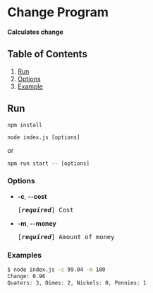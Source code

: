 # Change Program

**Calculates change**

## Table of Contents

1. [Run](#run)
2. [Options](#options)
3. [Example](#examples)

## Run

```
npm install
```

```
node index.js [options]
```

or

```
npm run start -- [options]
```

### Options

- **-c**, **--cost**
    <pre>[<em><b>required</b></em>] Cost</pre>

- **-m**, **--money**
    <pre>[<em><b>required</b></em>] Amount of money</pre>

### Examples

```bash
$ node index.js -c 99.04 -m 100
Change: 0.96
Quaters: 3, Dimes: 2, Nickels: 0, Pennies: 1
```
